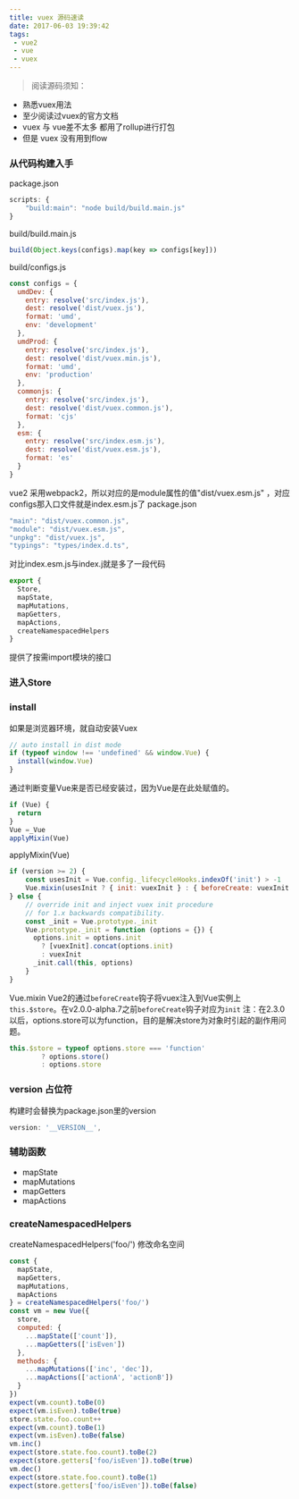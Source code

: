 ```yaml
---
title: vuex 源码速读
date: 2017-06-03 19:39:42
tags:
 - vue2
 - vue
 - vuex
---
```


> 阅读源码须知：
- 熟悉vuex用法
- 至少阅读过vuex的官方文档
- vuex 与 vue差不太多 都用了rollup进行打包
- 但是 vuex 没有用到flow

### 从代码构建入手

package.json
```js
scripts: {
	"build:main": "node build/build.main.js"
}
```

build/build.main.js
```js
build(Object.keys(configs).map(key => configs[key]))
```

build/configs.js
```js
const configs = {
  umdDev: {
    entry: resolve('src/index.js'),
    dest: resolve('dist/vuex.js'),
    format: 'umd',
    env: 'development'
  },
  umdProd: {
    entry: resolve('src/index.js'),
    dest: resolve('dist/vuex.min.js'),
    format: 'umd',
    env: 'production'
  },
  commonjs: {
    entry: resolve('src/index.js'),
    dest: resolve('dist/vuex.common.js'),
    format: 'cjs'
  },
  esm: {
    entry: resolve('src/index.esm.js'),
    dest: resolve('dist/vuex.esm.js'),
    format: 'es'
  }
}
```
vue2 采用webpack2，所以对应的是module属性的值"dist/vuex.esm.js" ，对应configs那入口文件就是index.esm.js了
package.json
```js
"main": "dist/vuex.common.js",
"module": "dist/vuex.esm.js",
"unpkg": "dist/vuex.js",
"typings": "types/index.d.ts",
```
对比index.esm.js与index.j就是多了一段代码
```js
export {
  Store,
  mapState,
  mapMutations,
  mapGetters,
  mapActions,
  createNamespacedHelpers
}
```
提供了按需import模块的接口

### 进入Store

### install
如果是浏览器环境，就自动安装Vuex
```js
// auto install in dist mode
if (typeof window !== 'undefined' && window.Vue) {
  install(window.Vue)
}

```
通过判断变量Vue来是否已经安装过，因为Vue是在此处赋值的。
```js
if (Vue) {	
  return
}
Vue =_Vue
applyMixin(Vue)
```

applyMixin(Vue)

```js
if (version >= 2) {
	const usesInit = Vue.config._lifecycleHooks.indexOf('init') > -1
	Vue.mixin(usesInit ? { init: vuexInit } : { beforeCreate: vuexInit })
} else {
	// override init and inject vuex init procedure
	// for 1.x backwards compatibility.
	const _init = Vue.prototype._init
	Vue.prototype._init = function (options = {}) {
	  options.init = options.init
		? [vuexInit].concat(options.init)
		: vuexInit
	  _init.call(this, options)
	}
}
```
Vue.mixin
Vue2的通过`beforeCreate`钩子将vuex注入到Vue实例上`this.$store`。在v2.0.0-alpha.7之前`beforeCreate`钩子对应为`init`
注：在2.3.0以后，options.store可以为function，目的是解决store为对象时引起的副作用问题。
```js
this.$store = typeof options.store === 'function'
        ? options.store()
        : options.store
```




### version 占位符
构建时会替换为package.json里的version
```js
version: '__VERSION__',
```

### 辅助函数
- mapState
- mapMutations
- mapGetters
- mapActions

### createNamespacedHelpers
createNamespacedHelpers('foo/') 修改命名空间

```js
const {
  mapState,
  mapGetters,
  mapMutations,
  mapActions
} = createNamespacedHelpers('foo/')
const vm = new Vue({
  store,
  computed: {
	...mapState(['count']),
	...mapGetters(['isEven'])
  },
  methods: {
	...mapMutations(['inc', 'dec']),
	...mapActions(['actionA', 'actionB'])
  }
})
expect(vm.count).toBe(0)
expect(vm.isEven).toBe(true)
store.state.foo.count++
expect(vm.count).toBe(1)
expect(vm.isEven).toBe(false)
vm.inc()
expect(store.state.foo.count).toBe(2)
expect(store.getters['foo/isEven']).toBe(true)
vm.dec()
expect(store.state.foo.count).toBe(1)
expect(store.getters['foo/isEven']).toBe(false)
```